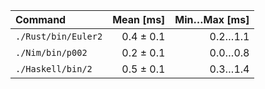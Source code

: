 | Command | Mean [ms] | Min…Max [ms] |
|:---|---:|---:|
| `./Rust/bin/Euler2` | 0.4 ± 0.1 | 0.2…1.1 |
| `./Nim/bin/p002` | 0.2 ± 0.1 | 0.0…0.8 |
| `./Haskell/bin/2` | 0.5 ± 0.1 | 0.3…1.4 |
